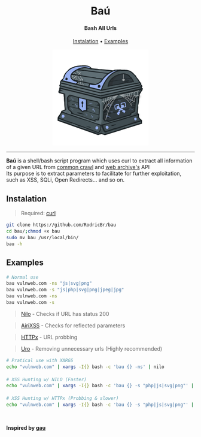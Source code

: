 <h1 align="center">Baú</h2>

<h4 align="center"><strong>Bash All Urls</strong></h4>

<p align="center">
  <a href="#instalation-">Instalation</a> •
  <a href="#examples-">Examples</a>
</p>

<p align="center">
  <img border="0" draggable="false" src="./bau.png" alt="Spidery Chest">
</p>

<hr>

**Baú** is a shell/bash script program which uses curl to extract all information of a given URL from [common crawl](https://index.commoncrawl.org/) and [web archive's](https://web.archive.org/) API <br>
Its purpose is to extract parameters to facilitate for further exploitation, such as XSS, SQLi, Open Redirects... and so on.

## Instalation <br>

> Required:
> [curl](https://curl.se/docs/install.html)

```bash
git clone https://github.com/RodricBr/bau
cd bau/;chmod +x bau
sudo mv bau /usr/local/bin/
bau -h
```

## Examples <br>

```bash
# Normal use
bau vulnweb.com -ns "js|svg|png"
bau vulnweb.com -s "js|php|svg|png|jpeg|jpg"
bau vulnweb.com -ns
bau vulnweb.com -s
```

> [Nilo](https://github.com/ferreiraklet/nilo) - Checks if URL has status 200

> [AiriXSS](https://github.com/ferreiraklet/airixss) - Checks for reflected parameters

> [HTTPx](https://github.com/projectdiscovery/httpx) - URL probbing 

> [Uro](https://github.com/s0md3v/uro) - Removing unnecessary urls (Highly recommended)

```bash
# Pratical use with XARGS
echo "vulnweb.com" | xargs -I{} bash -c 'bau {} -ns' | nilo

# XSS Hunting w/ NILO (Faster)
echo "vulnweb.com" | xargs -I{} bash -c 'bau {} -s "php|js|svg|png"' | nilo | uro | qsreplace '"><svg onload=alert(1)>' | airixss -payload "alert(1)"

# XSS Hunting w/ HTTPx (Probbing & slower)
echo "vulnweb.com" | xargs -I{} bash -c 'bau {} -s "php|js|svg|png"' | httpx -silent -mc 200 | qsreplace '"><svg onload=alert(1)>' | airixss -payload "alert(1)"
```

<br>

**Inspired by [gau](https://github.com/lc/gau)**

